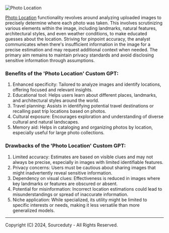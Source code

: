 ![Photo Location](https://github.com/sourceduty/Photo_Location/assets/123030236/43caf4f7-556f-42dc-95a6-11cdc624e61c)

[Photo Location](https://chat.openai.com/g/g-Dzvm638jq-photo-location) functionality revolves around analyzing uploaded images to precisely determine where each photo was taken. This involves scrutinizing various elements within the image, including landmarks, natural features, architectural styles, and even weather conditions, to make educated guesses about the location. Striving for pinpoint accuracy, the analyst communicates when there's insufficient information in the image for a precise estimation and may request additional context when needed. The primary aim remains to maintain privacy standards and avoid disclosing sensitive information through assumptions.

### Benefits of the 'Photo Location' Custom GPT:

1. Enhanced specificity: Tailored to analyze images and identify locations, offering focused and relevant insights.
2. Educational tool: Helps users learn about different places, landmarks, and architectural styles around the world.
3. Travel planning: Assists in identifying potential travel destinations or recalling past trip locations based on photos.
4. Cultural exposure: Encourages exploration and understanding of diverse cultural and natural landscapes.
5. Memory aid: Helps in cataloging and organizing photos by location, especially useful for large photo collections.

### Drawbacks of the 'Photo Location' Custom GPT:

1. Limited accuracy: Estimates are based on visible clues and may not always be precise, especially in images with limited identifiable features.
2. Privacy concerns: Users must be cautious about sharing images that might inadvertently reveal sensitive information.
3. Dependency on visual clues: Effectiveness is reduced in images where key landmarks or features are obscured or absent.
4. Potential for misinformation: Incorrect location estimations could lead to misunderstandings or spread of inaccurate information.
5. Niche application: While specialized, its utility might be limited to specific interests or needs, making it less versatile than more generalized models.

***
Copyright (C) 2024, Sourceduty - All Rights Reserved.
